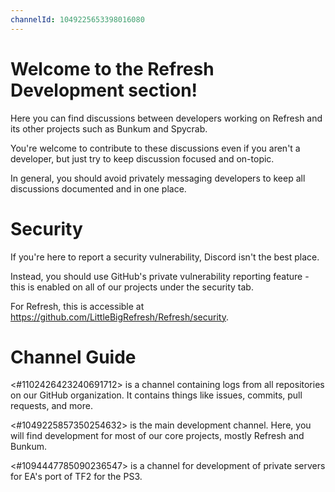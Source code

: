 ```yaml
---
channelId: 1049225653398016080
---
```

# Welcome to the Refresh Development section!

Here you can find discussions between developers working on Refresh and its other projects such as Bunkum and Spycrab.

You're welcome to contribute to these discussions even if you aren't a developer, but just try to keep discussion focused and on-topic.

In general, you should avoid privately messaging developers to keep all discussions documented and in one place.

# Security

If you're here to report a security vulnerability, Discord isn't the best place.

Instead, you should use GitHub's private vulnerability reporting feature - this is enabled on all of our projects under the security tab.

For Refresh, this is accessible at <https://github.com/LittleBigRefresh/Refresh/security>.

# Channel Guide

<#1102426423240691712> is a channel containing logs from all repositories on our GitHub organization. It contains things like issues, commits, pull requests, and more.

<#1049225857350254632> is the main development channel. Here, you will find development for most of our core projects, mostly Refresh and Bunkum.

<#1094447785090236547> is a channel for development of private servers for EA's port of TF2 for the PS3.
